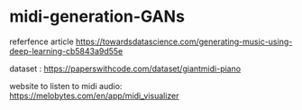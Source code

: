 # midi-generation-GANs
referfence article 
https://towardsdatascience.com/generating-music-using-deep-learning-cb5843a9d55e

dataset :
https://paperswithcode.com/dataset/giantmidi-piano

website to listen to midi audio:
https://melobytes.com/en/app/midi_visualizer
